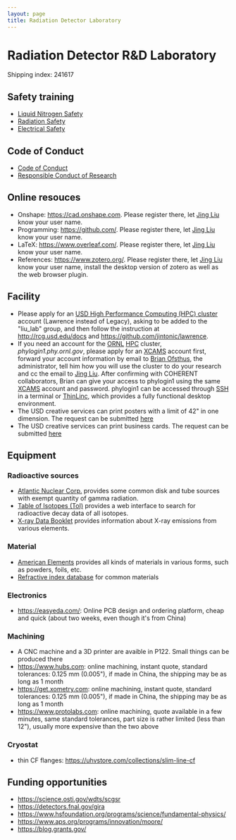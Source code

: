 ```yaml
---
layout: page
title: Radiation Detector Laboratory
---
```


# Radiation Detector R&D Laboratory

Shipping index: 241617

## Safety training

- [Liquid Nitrogen Safety](https://ehs.research.uiowa.edu/liquid-nitrogen-handling)
- [Radiation Safety](https://drive.google.com/file/d/1Vo_uD6xi9-1tCqzBISKNUU9Ia7hVQ6Ii/view?usp=sharing)
- [Electrical Safety](https://www-training.llnl.gov/training/hc/HS5220/index.html)

## Code of Conduct

- [Code of Conduct](https://www.aps.org/meetings/policies/code-conduct.cfm)
- [Responsible Conduct of Research](https://www.nsf.gov/od/recr.jsp)

## Online resouces
- Onshape: <https://cad.onshape.com>. Please register there, let [Jing Liu](/research/group) know your user name.
- Programming: <https://github.com/>. Please register there, let [Jing Liu](/research/group) know your user name.
- LaTeX: <https://www.overleaf.com/>. Please register there, let [Jing Liu](/research/group) know your user name.
- References: <https://www.zotero.org/>. Please register there, let [Jing Liu](/research/group) know your user name, install the desktop version of zotero as well as the web browser plugin.

## Facility

- Please apply for an [USD High Performance Computing (HPC) cluster](https://www.usd.edu/technology/research/high-performance-computing) account (Lawrence instead of Legacy), asking to be added to the "liu_lab" group, and then follow the instruction at <http://rcg.usd.edu/docs> and <https://github.com/jintonic/lawrence>.
- If you need an account for the [ORNL][] [HPC][] cluster, *phylogin1.phy.ornl.gov*, please apply for an [XCAMS][] account first, forward your account information by email to [Brian Ofsthus](https://www.ornl.gov/staff-profile/brian-e-ofsthus), the administrator, tell him how you will use the cluster to do your research and cc the email to [Jing Liu](/research/group). After confirming with COHERENT collaborators, Brian can give your access to phylogin1 using the same [XCAMS][] account and password. phylogin1 can be accessed through [SSH][] in a terminal or [ThinLinc][], which provides a fully functional desktop environment.
- The USD creative services can print posters with a limit of 42" in one dimension. The request can be submitted [here](https://apps.usd.edu/administrative/creative-services/posters/app/)
- The USD creative services can print business cards. The request can be submitted [here](https://apps.usd.edu/administrative/creative-services/business-cards/app/index.cfm)

[ORNL]: https://www.ornl.gov
[HPC]: https://en.wikipedia.org/wiki/High-performance_computing
[XCAMS]: https://xcams.ornl.gov
[SSH]: /learning/2020/01/22/SSH
[ThinLinc]: https://www.cendio.com/thinlinc/download

## Equipment

### Radioactive sources
- [Atlantic Nuclear Corp.](https://www.atnuke.com/nuclear/sources.htm) provides some common disk and tube sources with exempt quantity of gamma radiation.
- [Table of Isotopes (ToI)](http://nucleardata.nuclear.lu.se/toi/index.asp) provides a web interface to search for radioactive decay data of all isotopes.
- [X-ray Data Booklet](https://xdb.lbl.gov) provides information about X-ray emissions from various elements.

### Material
- [American Elements](https://www.americanelements.com) provides all kinds of materials in various forms, such as powders, foils, etc.
- [Refractive index database](https://refractiveindex.info/) for common materials

### Electronics
- <https://easyeda.com/>: Online PCB design and ordering platform, cheap and quick (about two weeks, even though it's from China)

### Machining
- A CNC machine and a 3D printer are avaible in P122. Small things can be produced there
- <https://www.hubs.com>: online machining, instant quote, standard tolerances: 0.125 mm (0.005"), if made in China, the shipping may be as long as 1 month
- <https://get.xometry.com>: online machining, instant quote, standard tolerances: 0.125 mm (0.005"), if made in China, the shipping may be as long as 1 month
- <https://www.protolabs.com>: online machining, quote available in a few minutes, same standard tolerances, part size is rather limited (less than 12"), usually more expensive than the two above

### Cryostat

- thin CF flanges: <https://uhvstore.com/collections/slim-line-cf>

## Funding opportunities

- <https://science.osti.gov/wdts/scgsr>
- <https://detectors.fnal.gov/gira>
- <https://www.hsfoundation.org/programs/science/fundamental-physics/>
- <https://www.aps.org/programs/innovation/moore/>
- <https://blog.grants.gov/>
